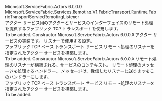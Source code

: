 <Type Name="FabricTransportActorServiceRemotingListener" FullName="Microsoft.ServiceFabric.Actors.Remoting.V1.FabricTransport.Runtime.FabricTransportActorServiceRemotingListener">
  <TypeSignature Language="C#" Value="public class FabricTransportActorServiceRemotingListener : Microsoft.ServiceFabric.Services.Remoting.V1.FabricTransport.Runtime.FabricTransportServiceRemotingListener" />
  <TypeSignature Language="ILAsm" Value=".class public auto ansi beforefieldinit FabricTransportActorServiceRemotingListener extends Microsoft.ServiceFabric.Services.Remoting.V1.FabricTransport.Runtime.FabricTransportServiceRemotingListener" />
  <TypeSignature Language="DocId" Value="T:Microsoft.ServiceFabric.Actors.Remoting.V1.FabricTransport.Runtime.FabricTransportActorServiceRemotingListener" />
  <TypeSignature Language="VB.NET" Value="Public Class FabricTransportActorServiceRemotingListener&#xA;Inherits FabricTransportServiceRemotingListener" />
  <TypeSignature Language="F#" Value="type FabricTransportActorServiceRemotingListener = class&#xA;    inherit FabricTransportServiceRemotingListener" />
  <AssemblyInfo>
    <AssemblyName>Microsoft.ServiceFabric.Actors</AssemblyName>
    <AssemblyVersion>6.0.0.0</AssemblyVersion>
  </AssemblyInfo>
  <Base>
    <BaseTypeName>Microsoft.ServiceFabric.Services.Remoting.V1.FabricTransport.Runtime.FabricTransportServiceRemotingListener</BaseTypeName>
  </Base>
  <Interfaces />
  <Docs>
    <summary>
                <see cref="T:Microsoft.ServiceFabric.Services.Remoting.Runtime.IServiceRemotingListener" />アクター サービス用のアクターとサービスのインターフェイスのリモート処理を提供するファブリック TCP トランスポートを使用します。
                </summary>
    <remarks>To be added.</remarks>
  </Docs>
  <Members>
    <Member MemberName=".ctor">
      <MemberSignature Language="C#" Value="public FabricTransportActorServiceRemotingListener (Microsoft.ServiceFabric.Actors.Runtime.ActorService actorService, Microsoft.ServiceFabric.Services.Remoting.FabricTransport.Runtime.FabricTransportRemotingListenerSettings listenerSettings = null);" />
      <MemberSignature Language="ILAsm" Value=".method public hidebysig specialname rtspecialname instance void .ctor(class Microsoft.ServiceFabric.Actors.Runtime.ActorService actorService, class Microsoft.ServiceFabric.Services.Remoting.FabricTransport.Runtime.FabricTransportRemotingListenerSettings listenerSettings) cil managed" />
      <MemberSignature Language="DocId" Value="M:Microsoft.ServiceFabric.Actors.Remoting.V1.FabricTransport.Runtime.FabricTransportActorServiceRemotingListener.#ctor(Microsoft.ServiceFabric.Actors.Runtime.ActorService,Microsoft.ServiceFabric.Services.Remoting.FabricTransport.Runtime.FabricTransportRemotingListenerSettings)" />
      <MemberSignature Language="F#" Value="new Microsoft.ServiceFabric.Actors.Remoting.V1.FabricTransport.Runtime.FabricTransportActorServiceRemotingListener : Microsoft.ServiceFabric.Actors.Runtime.ActorService * Microsoft.ServiceFabric.Services.Remoting.FabricTransport.Runtime.FabricTransportRemotingListenerSettings -&gt; Microsoft.ServiceFabric.Actors.Remoting.V1.FabricTransport.Runtime.FabricTransportActorServiceRemotingListener" Usage="new Microsoft.ServiceFabric.Actors.Remoting.V1.FabricTransport.Runtime.FabricTransportActorServiceRemotingListener (actorService, listenerSettings)" />
      <MemberType>Constructor</MemberType>
      <AssemblyInfo>
        <AssemblyName>Microsoft.ServiceFabric.Actors</AssemblyName>
        <AssemblyVersion>6.0.0.0</AssemblyVersion>
      </AssemblyInfo>
      <Parameters>
        <Parameter Name="actorService" Type="Microsoft.ServiceFabric.Actors.Runtime.ActorService" />
        <Parameter Name="listenerSettings" Type="Microsoft.ServiceFabric.Services.Remoting.FabricTransport.Runtime.FabricTransportRemotingListenerSettings" />
      </Parameters>
      <Docs>
        <param name="actorService">
                アクター サービスの実装です。
            </param>
        <param name="listenerSettings">
                リスナーで使用する設定。
            </param>
        <summary>
                ファブリック TCP ベース トランスポート サービス リモート処理のリスナーを指定されたアクター サービスを構築します。
            </summary>
        <remarks>To be added.</remarks>
      </Docs>
    </Member>
    <Member MemberName=".ctor">
      <MemberSignature Language="C#" Value="public FabricTransportActorServiceRemotingListener (System.Fabric.ServiceContext serviceContext, Microsoft.ServiceFabric.Services.Remoting.V1.Runtime.IServiceRemotingMessageHandler messageHandler, Microsoft.ServiceFabric.Services.Remoting.FabricTransport.Runtime.FabricTransportRemotingListenerSettings listenerSettings = null);" />
      <MemberSignature Language="ILAsm" Value=".method public hidebysig specialname rtspecialname instance void .ctor(class System.Fabric.ServiceContext serviceContext, class Microsoft.ServiceFabric.Services.Remoting.V1.Runtime.IServiceRemotingMessageHandler messageHandler, class Microsoft.ServiceFabric.Services.Remoting.FabricTransport.Runtime.FabricTransportRemotingListenerSettings listenerSettings) cil managed" />
      <MemberSignature Language="DocId" Value="M:Microsoft.ServiceFabric.Actors.Remoting.V1.FabricTransport.Runtime.FabricTransportActorServiceRemotingListener.#ctor(System.Fabric.ServiceContext,Microsoft.ServiceFabric.Services.Remoting.V1.Runtime.IServiceRemotingMessageHandler,Microsoft.ServiceFabric.Services.Remoting.FabricTransport.Runtime.FabricTransportRemotingListenerSettings)" />
      <MemberSignature Language="F#" Value="new Microsoft.ServiceFabric.Actors.Remoting.V1.FabricTransport.Runtime.FabricTransportActorServiceRemotingListener : System.Fabric.ServiceContext * Microsoft.ServiceFabric.Services.Remoting.V1.Runtime.IServiceRemotingMessageHandler * Microsoft.ServiceFabric.Services.Remoting.FabricTransport.Runtime.FabricTransportRemotingListenerSettings -&gt; Microsoft.ServiceFabric.Actors.Remoting.V1.FabricTransport.Runtime.FabricTransportActorServiceRemotingListener" Usage="new Microsoft.ServiceFabric.Actors.Remoting.V1.FabricTransport.Runtime.FabricTransportActorServiceRemotingListener (serviceContext, messageHandler, listenerSettings)" />
      <MemberType>Constructor</MemberType>
      <AssemblyInfo>
        <AssemblyName>Microsoft.ServiceFabric.Actors</AssemblyName>
        <AssemblyVersion>6.0.0.0</AssemblyVersion>
      </AssemblyInfo>
      <Parameters>
        <Parameter Name="serviceContext" Type="System.Fabric.ServiceContext" />
        <Parameter Name="messageHandler" Type="Microsoft.ServiceFabric.Services.Remoting.V1.Runtime.IServiceRemotingMessageHandler" />
        <Parameter Name="listenerSettings" Type="Microsoft.ServiceFabric.Services.Remoting.FabricTransport.Runtime.FabricTransportRemotingListenerSettings" />
      </Parameters>
      <Docs>
        <param name="serviceContext">
                リモート処理のリスナーが構築される、サービスのコンテキスト。
            </param>
        <param name="messageHandler">
                リモート処理のメッセージを処理するハンドラー。 メッセージは、受信したリスナーに送りますをこのハンドラーにします。
                </param>
        <param name="listenerSettings"></param>
        <summary>
                ファブリック TCP ベース トランスポート サービス リモート処理のリスナーを指定されたアクター サービスを構築します。
            </summary>
        <remarks>To be added.</remarks>
      </Docs>
    </Member>
  </Members>
</Type>